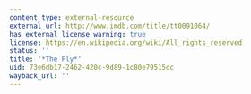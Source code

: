 ```yaml
---
content_type: external-resource
external_url: http://www.imdb.com/title/tt0091064/
has_external_license_warning: true
license: https://en.wikipedia.org/wiki/All_rights_reserved
status: ''
title: '*The Fly*'
uid: 73e6db17-2462-420c-9d89-1c80e79515dc
wayback_url: ''
---
```


